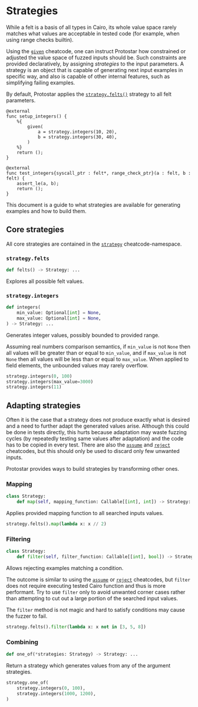 # Strategies

While a felt is a basis of all types in Cairo, its whole value space rarely matches what values are
acceptable in tested code (for example, when using range checks builtin).

Using the [`given`](../02-cheatcodes/given.md) cheatcode,
one can instruct Protostar how constrained or adjusted the value space of fuzzed inputs should be.
Such constraints are provided declaratively, by assigning _strategies_ to the input parameters.
A strategy is an object that is capable of generating next input examples in specific way,
and also is capable of other internal features, such as simplifying failing examples.

By default, Protostar applies the [`strategy.felts()`](#strategyfelts) strategy to all felt
parameters.

```cairo title="Example"
@external
func setup_integers() {
    %{
        given(
            a = strategy.integers(10, 20),
            b = strategy.integers(30, 40),
        )
    %}
    return ();
}

@external
func test_integers{syscall_ptr : felt*, range_check_ptr}(a : felt, b : felt) {
    assert_le(a, b);
    return ();
}
```

This document is a guide to what strategies are available for generating examples and how to build
them.

## Core strategies

All core strategies are contained in the [`strategy`](../02-cheatcodes/strategy.md)
cheatcode-namespace.

### `strategy.felts`

```python
def felts() -> Strategy: ...
```

Explores all possible felt values.

### `strategy.integers`

```python
def integers(
    min_value: Optional[int] = None,
    max_value: Optional[int] = None,
) -> Strategy: ...
```

Generates integer values, possibly bounded to provided range.

Assuming real numbers comparison semantics,
if `min_value` is not `None` then all values will be greater than or equal to `min_value`,
and if `max_value` is not `None` then all values will be less than or equal to `max_value`.
When applied to field elements, the unbounded values may rarely overflow.

```python title="Examples"
strategy.integers(0, 100)
strategy.integers(max_value=3000)
strategy.integers(11)
```

## Adapting strategies

Often it is the case that a strategy does not produce exactly what is desired and a need to further
adapt the generated values arise.
Although this could be done in tests directly, this hurts because adaptation may waste fuzzing
cycles (by repeatedly testing same values after adaptation) and the code has to be copied in every
test.
There are also the [`assume`] and [`reject`] cheatcodes, but this should only be used to discard
only few unwanted inputs.

Protostar provides ways to build strategies by transforming other ones.

### Mapping

```python
class Strategy:
    def map(self, mapping_function: Callable[[int], int]) -> Strategy: ...
```

Applies provided mapping function to all searched inputs values.

```python title="Example"
strategy.felts().map(lambda x: x // 2)
```

### Filtering

```python
class Strategy:
    def filter(self, filter_function: Callable[[int], bool]) -> Strategy: ...
```

Allows rejecting examples matching a condition.

The outcome is similar to using the [`assume`] or [`reject`] cheatcodes, but `filter` does not
require executing tested Cairo function and thus is more performant.
Try to use `filter` only to avoid unwanted corner cases rather than attempting to cut out a large
portion of the searched input values.

The `filter` method is not magic and hard to satisfy conditions may cause the fuzzer to fail.

```python title="Example"
strategy.felts().filter(lambda x: x not in [3, 5, 8])
```

### Combining

```python
def one_of(*strategies: Strategy) -> Strategy: ...
```

Return a strategy which generates values from any of the argument strategies.

```python title="Example"
strategy.one_of(
    strategy.integers(0, 100),
    strategy.integers(1000, 1200),
)
```

[`assume`]: ../02-cheatcodes/assume.md

[`reject`]: ../02-cheatcodes/reject.md
